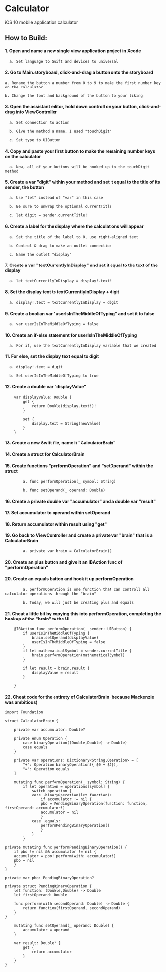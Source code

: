 # Calculator
iOS 10 mobile application calculator

## How to Build:
#### 1. Open and name a new single view application project in Xcode

      a. Set language to Swift and devices to universal
  
#### 2. Go to Main.storyboard, click-and-drag a button onto the storyboard

    a. Rename the button a number from 0 to 9 to make the first number key on the calculator
  
    b. Change the font and background of the button to your liking
    
#### 3. Open the assistant editor, hold down controll on your button, click-and-drag into ViewController

      a. Set connection to action
      
      b. Give the method a name, I used "touchDigit"
      
      c. Set type to UIButton

#### 4. Copy and paste your first button to make the remaining number keys on the calculator

      a. Now, all of your buttons will be hooked up to the touchDigit method
      
#### 5. Create a var "digit" within your method and set it equal to the title of its sender, the button

      a. Use "let" instead of "var" in this case
      
      b. Be sure to unwrap the optional currentTitle
      
      c. let digit = sender.currentTitle!

#### 6. Create a label for the display where the calculations will appear

      a. Set the title of the label to 0, use right-aligned text
      
      b. Control & drag to make an outlet connection
      
      c. Name the outlet "display"

#### 7. Create a var "textCurrentlyInDisplay" and set it equal to the text of the display

      a. let textCurrentlyInDisplay = display!.text!

#### 8. Set the display text to textCurrentlyInDisplay + digit

      a. display!.text = textCurrentlyInDisplay + digit

#### 9. Create a boolian var "userIsInTheMiddleOfTyping" and set it to false

      a. var userIsInTheMiddleOfTyping = false

#### 10. Create an if-else statement for userIsInTheMiddleOfTyping

      a. For if, use the textCurrentlyInDisplay variable that we created

#### 11. For else, set the display text equal to digit

      a. display!.text = digit
      
      b. Set userIsInTheMiddleOfTyping to true
      
#### 12. Create a double var "displayValue"
```
    var displayValue: Double {
        get {
            return Double(display.text!)!
        }
        
        set {
            display.text = String(newValue)
        }
    }
```
#### 13. Create a new Swift file, name it "CalculatorBrain"

#### 14. Create a struct for CalculatorBrain

#### 15. Create functions "performOperation" and "setOperand" within the struct

            a. func performOperation(_ symbol: String)
            
            b. func setOperand(_ operand: Double)

#### 16. Create a private double var "accumulator" and a double var "result"

#### 17. Set accumulator to operand within setOperand

#### 18. Return accumulator within result using "get"

#### 19. Go back to ViewController and create a private var "brain" that is a CalculatorBrain

            a. private var brain = CalculatorBrain()
            
#### 20. Create an plus button and give it an IBAction func of "performOperation"

#### 20. Create an equals button and hook it up performOperation

            a. performOperation is one function that can controll all calculator operations through the "brain"
            
            b. Today, we will just be creating plus and equals

#### 21. Cheat a little bit by copying this into performOperation, completing the hookup of the "brain" to the UI
```
    @IBAction func performOperation(_ sender: UIButton) {
        if userIsInTheMiddleOfTyping {
            brain.setOperand(displayValue)
            userIsInTheMiddleOfTyping = false
        }
        if let mathematicalSymbol = sender.currentTitle {
            brain.performOperation(mathematicalSymbol)
        }
        
        if let result = brain.result {
            displayValue = result
        }

    }
```
#### 22. Cheat code for the entirety of CalculatorBrain (because Mackenzie was ambitious)
```
import Foundation

struct CalculatorBrain {
    
    private var accumulator: Double?
    
    private enum Operation {
        case binaryOperation((Double,Double) -> Double)
        case equals
    }
    
    private var operations: Dictionary<String,Operation> = [
        "+": Operation.binaryOperation({ $0 + $1}),
        "=": Operation.equals
    ]
    
    mutating func performOperation(_ symbol: String) {
        if let operation = operations[symbol] {
            switch operation {
            case .binaryOperation(let function):
                if accumulator != nil {
                pbo = PendingBinaryOperation(function: function, firstOperand: accumulator!)
                accumulator = nil
                }
            case .equals:
                performPendingBinaryOperation()
                }
            }
        }

private mutating func performPendingBinaryOperation() {
    if pbo != nil && accumulator != nil {
    accumulator = pbo!.perform(with: accumulator!)
    pbo = nil
    }
}

private var pbo: PendingBinaryOperation?

private struct PendingBinaryOperation {
    let function: (Double,Double) -> Double
    let firstOperand: Double
    
    func perform(with secondOperand: Double) -> Double {
        return function(firstOperand, secondOperand)
    }
}
    
    mutating func setOperand(_ operand: Double) {
        accumulator = operand
    }
    
    var result: Double? {
        get {
            return accumulator
        }
    }
}
```


